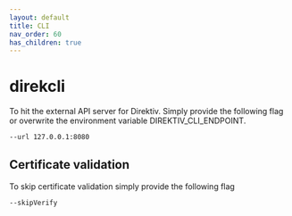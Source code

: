 ```yaml
---
layout: default
title: CLI
nav_order: 60
has_children: true
---
```


# direkcli

To hit the external API server for Direktiv. Simply provide the following flag or overwrite the environment variable DIREKTIV_CLI_ENDPOINT.

```sh
--url 127.0.0.1:8080
```

## Certificate validation

To skip certificate validation simply provide the following flag

```sh
--skipVerify
```